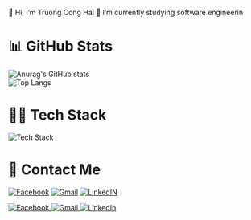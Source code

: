 👋 Hi, I’m Truong Cong Hai
🌱 I’m currently studying software engineerin

# 📊 GitHub Stats
![Anurag's GitHub stats](https://github-readme-stats.vercel.app/api?username=trgcghai&show_icons=true&theme=github_dark_dimmed)
<br>
![Top Langs](https://github-readme-stats.vercel.app/api/top-langs/?username=trgcghai&layout=compact&theme=github_dark_dimmed&langs_count=6&show_icons=true)

# 👨‍💻 Tech Stack
<div>
 <img src="https://skillicons.dev/icons?i=ts,js,python,react,nextjs,html,css,nodejs,npm,mongodb,bootstrap,redux,postman&perline=50" alt="Tech Stack" /> 
</div>

# 📧 Contact Me
[![Facebook](https://img.shields.io/badge/Facebook-1877F2?style=for-the-badge&logo=facebook&logoColor=white)](https://www.facebook.com/trcg.hai151204)
[![Gmail](https://img.shields.io/badge/Gmail-D14836?style=for-the-badge&logo=gmail&logoColor=white)](mailto:conghai.tpma@gmail.com)
[![LinkedIN](https://img.shields.io/badge/LinkedIn-0A66C2?style=for-the-badge&logo=linkedin&logoColor=white)](https://www.linkedin.com/in/hai-truong-cong-86b508250)

<a href="https://www.facebook.com/trcg.hai151204" target="_blank">
<img src="https://img.shields.io/badge/Facebook-1877F2?style=for-the-badge&logo=facebook&logoColor=white" alt="Facebook">
</a>
<a href="mailto:conghai.tpma@gmail.com" target="_blank">
<img src="https://img.shields.io/badge/Gmail-D14836?style=for-the-badge&logo=gmail&logoColor=white" alt="Gmail">
</a>
<a href="https://www.linkedin.com/in/hai-truong-cong-86b508250" target="_blank">
<img src="https://img.shields.io/badge/LinkedIn-0A66C2?style=for-the-badge&logo=linkedin&logoColor=white" alt="LinkedIn">
</a>


